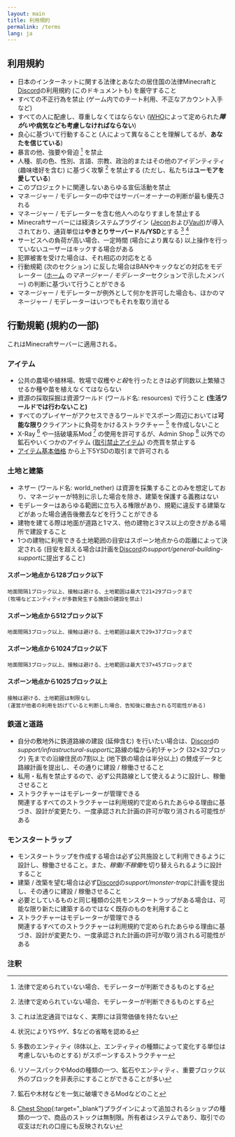```yaml
---
layout: main
title: 利用規約
permalink: /terms
lang: ja
---
```


## 利用規約
- 日本のインターネットに関する法律とあなたの居住国の法律Minecraftと[Discord](https://discord.gg/EWfrwBFspF)の利用規約 (このドキュメントも) を厳守すること
- すべての不正行為を禁止 (ゲーム内でのチート利用、不正なアカウント入手など)
- すべての人に配慮し、尊重しなくてはならない ([WHO](https://www.who.int/)によって定められた***障がい*や病気なども考慮しなければならない**)
- 良心に基づいて行動すること (人によって異なることを理解してるが、**あなたを信じている**)
- 暴言の他、強要や脅迫 [^1] を禁止
- 人種、肌の色、性別、言語、宗教、政治的またはその他のアイデンティティ (趣味嗜好を含む) に基づく攻撃 [^1] を禁止する (ただし、私たちは**ユーモアを愛している**)
- このプロジェクトに関連しないあらゆる宣伝活動を禁止
- マネージャー / モデレーターの中ではサーバーオーナーの判断が最も優先される
- マネージャー / モデレーターを含む他人へのなりすましを禁止する
- Minecraftサーバーには経済システムプラグイン ([Jecon](https://github.com/HimaJyun/Jecon)および[Vault](https://www.spigotmc.org/resources/vault.34315/))が導入されており、通貨単位は**やきとりサーバードル/YSD**とする [^2] [^3]
- サービスへの負荷が高い場合、一定時間 (場合により異なる) 以上操作を行っていないユーザーはキックする場合がある
- 犯罪被害を受けた場合は、それ相応の対応をとる
- 行動規範 (次のセクション) に反した場合はBANやキックなどの対応をモデレーター ([ホーム](/home) の*マネージャー / モデレーター*セクションで示したメンバー) の判断に基づいて行うことができる
- マネージャー / モデレーターが例外として何かを許可した場合も、ほかのマネージャー / モデレーターはいつでもそれを取り消せる  

## 行動規範 (規約の一部)
これはMinecraftサーバーに適用される。

### アイテム
- 公共の農場や植林場、牧場で収穫や*と殺*を行ったときは必ず同数以上繁殖させるか種や苗を植えなくてはならない
- 資源の採取採掘は資源ワールド (ワールド名: resources) で行うこと **(生活ワールドでは行わないこと)**
- すべてのプレイヤーがアクセスできるワールドでスポーン周辺においては**可能な限り**クライアントに負荷をかけるストラクチャー [^4] を作成しないこと
- X-Ray [^5] や一括破壊系Mod [^6] の使用を許可するが、Admin Shop [^7] 以外での鉱石やいくつかのアイテム ([取引禁止アイテム](/items-banned-transactions)) の売買を禁止する
- [アイテム基本価格](items-transaction-price) から上下5YSDの取引まで許可される  

### 土地と建築
- ネザー (ワールド名: world_nether) は資源を採集することのみを想定しており、マネージャーが特別に示した場合を除き、建築を保護する義務はない
- モデレーターはあらゆる範囲に立ち入る権限があり、規範に違反する建築などがあった場合通告後撤去などを行うことができる
- 建物を建てる際は地面が道路と1マス、他の建物と3マス以上の空きがある場所で建設すること
- 1つの建物に利用できる土地範囲の目安はスポーン地点からの距離によって決定される
(目安を超える場合は計画を[Discord](https://discord.gg/EWfrwBFspF)の*support/general-building-support*に提出すること)  
#### スポーン地点から128ブロック以下  
    地面間隔1ブロック以上、接触は避ける、土地範囲は最大で21×29ブロックまで  
    (牧場などエンティティが多数発生する施設の建設を禁止)  
#### スポーン地点から512ブロック以下  
    地面間隔3ブロック以上、接触は避ける、土地範囲は最大で29×37ブロックまで  
#### スポーン地点から1024ブロック以下  
    地面間隔3ブロック以上、接触は避ける、土地範囲は最大で37×45ブロックまで  
#### スポーン地点から1025ブロック以上  
    接触は避ける、土地範囲は制限なし  
    (運営が他者の利用を妨げていると判断した場合、告知後に撤去される可能性がある)

### 鉄道と道路
- 自分の敷地外に鉄道路線の建設 (延伸含む) を行いたい場合は、[Discord](https://discord.gg/EWfrwBFspF)の*support/infrastructural-support*に路線の幅から約1チャンク (32×32ブロック) 先までの沿線住民の7割以上 (地下鉄の場合は半分以上) の賛成データと路線計画を提出し、その通りに建設 / 稼働させること
- 私用・私有を禁止するので、必ず公共路線として使えるように設計し、稼働させること
- ストラクチャーはモデレーターが管理できる  
関連するすべてのストラクチャーは利用規約で定められたあらゆる理由に基づき、設計が変更たり、一度承認された計画の許可が取り消される可能性がある

### モンスタートラップ
- モンスタートラップを作成する場合は必ず公共施設として利用できるように設計し、稼働させること。また、*稼働/不稼働*を切り替えられるように設計すること
- 建築 / 改築を望む場合は必ず[Discord](https://discord.gg/EWfrwBFspF)の*support/monster-trap*に計画を提出し、その通りに建設 / 稼働させること
- 必要としているものと同じ種類の公共モンスタートラップがある場合は、可能な限り新たに建築するのではなく既存のものを利用すること  
- ストラクチャーはモデレーターが管理できる  
関連するすべてのストラクチャーは利用規約で定められたあらゆる理由に基づき、設計が変更たり、一度承認された計画の許可が取り消される可能性がある

### 注釈
[^1]: 法律で定められていない場合、モデレーターが判断できるものとする  
[^2]: これは法定通貨ではなく、実際には貨幣価値を持たない  
[^3]: 状況によりYS$やY$、$などの省略を認める
[^4]: 多数のエンティティ (8体以上、エンティティの種類によって変化する単位は考慮しないものとする) がスポーンするストラクチャー  
[^5]: リソースパックやModの種類の一つ、鉱石やエンティティ、重要ブロック以外のブロックを非表示にすることができることが多い  
[^6]: 鉱石や木材などを一気に破壊できるModなどのこと  
[^7]: [Chest Shop](https://www.spigotmc.org/resources/chestshop.51856){:target="_blank"}プラグインによって追加されるショップの種類の一つで、商品のストックは無制限。所有者はシステムであり、取引での収支はだれの口座にも反映されない